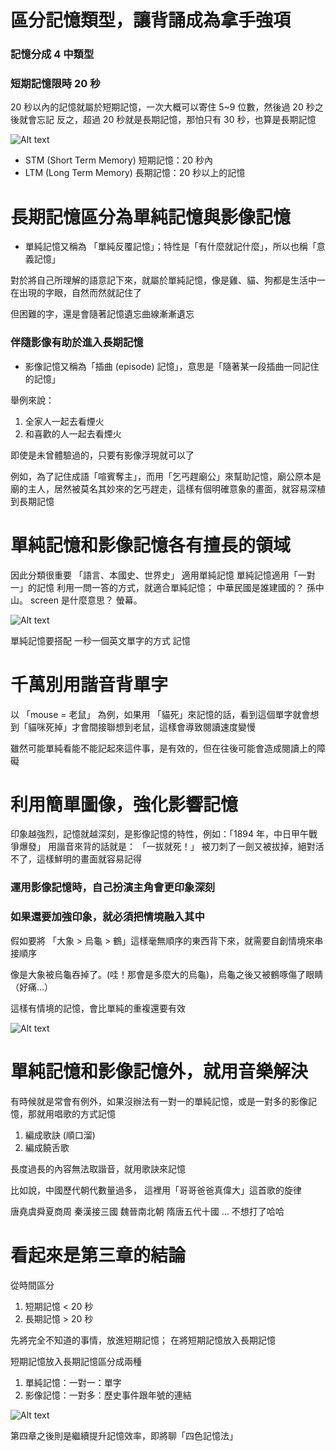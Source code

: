 # 區分記憶類型，讓背誦成為拿手強項

### 記憶分成 4 中類型

### 短期記憶限時 20 秒
20 秒以內的記憶就屬於短期記憶，一次大概可以寄住 5~9 位數，然後過 20 秒之後就會忘記
反之，超過 20 秒就是長期記憶，那怕只有 30 秒，也算是長期記憶

![Alt text](Ch3_img/image.png)

* STM (Short Term Memory) 短期記憶：20 秒內
* LTM (Long Term Memory) 長期記憶：20 秒以上的記憶

# 長期記憶區分為單純記憶與影像記憶

* 單純記憶又稱為 「單純反覆記憶」；特性是「有什麼就記什麼」，所以也稱「意義記憶」

對於將自己所理解的語意記下來，就屬於單純記憶，像是雞、貓、狗都是生活中一在出現的字眼，自然而然就記住了

但困難的字，還是會隨著記憶遺忘曲線漸漸遺忘

### 伴隨影像有助於進入長期記憶
* 影像記憶又稱為「插曲 (episode) 記憶」，意思是「隨著某一段插曲一同記住的記憶」

舉例來說：
1. 全家人一起去看煙火
2. 和喜歡的人一起去看煙火

即使是未曾體驗過的，只要有影像浮現就可以了

例如，為了記住成語「喧賓奪主」，而用「乞丐趕廟公」來幫助記憶，廟公原本是廟的主人，居然被莫名其妙來的乞丐趕走，這樣有個明確意象的畫面，就容易深植到長期記憶


# 單純記憶和影像記憶各有擅長的領域

因此分類很重要
「語言、本國史、世界史」 適用單純記憶
單純記憶適用「一對一」的記憶
利用一問一答的方式，就適合單純記憶；
中華民國是誰建國的？ 孫中山。
screen 是什麼意思？ 螢幕。

![Alt text](Ch3_img/image-1.png)

單純記憶要搭配 一秒一個英文單字的方式 記憶


# 千萬別用諧音背單字

以 「mouse = 老鼠」 為例，如果用 「貓死」來記憶的話，看到這個單字就會想到「貓咪死掉」才會間接聯想到老鼠，這樣會導致閱讀速度變慢

雖然可能單純看能不能記起來這件事，是有效的，但在往後可能會造成閱讀上的障礙


# 利用簡單圖像，強化影響記憶

印象越強烈，記憶就越深刻，是影像記憶的特性，例如：「1894 年，中日甲午戰爭爆發」
用諧音來背的話就是：
「一拔就死！」
被刀刺了一劍又被拔掉，絕對活不了，這樣鮮明的畫面就容易記得


### 運用影像記憶時，自己扮演主角會更印象深刻

### 如果還要加強印象，就必須把情境融入其中

假如要將 「大象 > 烏龜 > 鶴」這樣毫無順序的東西背下來，就需要自創情境來串接順序

像是大象被烏龜吞掉了。(哇！那會是多麼大的烏龜)，烏龜之後又被鶴啄傷了眼睛（好痛...）

這樣有情境的記憶，會比單純的重複還要有效

![Alt text](Ch3_img/image-2.png)

# 單純記憶和影像記憶外，就用音樂解決

有時候就是常會有例外，如果沒辦法有一對一的單純記憶，或是一對多的影像記憶，那就用唱歌的方式記憶

1. 編成歌訣 (順口溜)
2. 編成饒舌歌

長度過長的內容無法取諧音，就用歌訣來記憶

比如說，中國歷代朝代數量過多，
這裡用「哥哥爸爸真偉大」這首歌的旋律

唐堯虞舜夏商周   秦漢接三國
魏晉南北朝       隋唐五代十國
... 不想打了哈哈


# 看起來是第三章的結論

從時間區分
1. 短期記憶 < 20 秒
2. 長期記憶 > 20 秒

先將完全不知道的事情，放進短期記憶；
在將短期記憶放入長期記憶

短期記憶放入長期記憶區分成兩種
1. 單純記憶：一對一：單字
2. 影像記憶：一對多：歷史事件跟年號的連結

![Alt text](Ch3_img/image-3.png)




第四章之後則是繼續提升記憶效率，即將聊「四色記憶法」